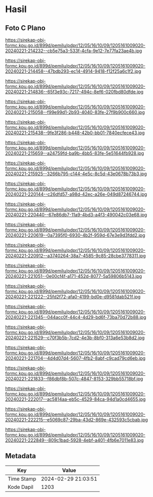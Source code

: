 # Hasil

## Foto C Plano

https://sirekap-obj-formc.kpu.go.id/899d/pemilu/pdpr/12/05/16/10/09/1205161009020-20240221-214232--cb5e75a3-533f-4cfa-9e12-7e77fa23ae4b.jpg

https://sirekap-obj-formc.kpu.go.id/899d/pemilu/pdpr/12/05/16/10/09/1205161009020-20240221-214458--47bdb293-ec14-4914-9418-f12f25a6c1f2.jpg

https://sirekap-obj-formc.kpu.go.id/899d/pemilu/pdpr/12/05/16/10/09/1205161009020-20240221-214836--65f3e93c-7217-494c-8ef6-020fbd80dfde.jpg

https://sirekap-obj-formc.kpu.go.id/899d/pemilu/pdpr/12/05/16/10/09/1205161009020-20240221-215058--f99e99d1-2b93-4040-83fe-27f9b900c660.jpg

https://sirekap-obj-formc.kpu.go.id/899d/pemilu/pdpr/12/05/16/10/09/1205161009020-20240221-215438--9fe3f286-b448-42b0-bb01-7840ecfece43.jpg

https://sirekap-obj-formc.kpu.go.id/899d/pemilu/pdpr/12/05/16/10/09/1205161009020-20240221-215659--a24759fd-ba9b-4bb5-83fe-5e51644fb928.jpg

https://sirekap-obj-formc.kpu.go.id/899d/pemilu/pdpr/12/05/16/10/09/1205161009020-20240221-215925--3266b795-c144-4e5c-8c5d-43e0678b73b3.jpg

https://sirekap-obj-formc.kpu.go.id/899d/pemilu/pdpr/12/05/16/10/09/1205161009020-20240221-220144--c26dfd57-a98d-42ec-a26e-049d87246744.jpg

https://sirekap-obj-formc.kpu.go.id/899d/pemilu/pdpr/12/05/16/10/09/1205161009020-20240221-220440--67e86db7-11a9-4bd3-a4f3-490042c03e68.jpg

https://sirekap-obj-formc.kpu.go.id/899d/pemilu/pdpr/12/05/16/10/09/1205161009020-20240221-220619--0a7395f0-6930-4b2f-959d-67e3e9d3fdd2.jpg

https://sirekap-obj-formc.kpu.go.id/899d/pemilu/pdpr/12/05/16/10/09/1205161009020-20240221-220912--a3740264-38a7-4585-9c85-28cbe3778311.jpg

https://sirekap-obj-formc.kpu.go.id/899d/pemilu/pdpr/12/05/16/10/09/1205161009020-20240221-221051--0e00cf4f-a171-452d-8077-5a59806b5143.jpg

https://sirekap-obj-formc.kpu.go.id/899d/pemilu/pdpr/12/05/16/10/09/1205161009020-20240221-221222--25fd2f72-afa0-4199-bd0e-d9581dab521f.jpg

https://sirekap-obj-formc.kpu.go.id/899d/pemilu/pdpr/12/05/16/10/09/1205161009020-20240221-221345--044acc0f-44c4-4d29-bd6f-73ba70d72b88.jpg

https://sirekap-obj-formc.kpu.go.id/899d/pemilu/pdpr/12/05/16/10/09/1205161009020-20240221-221529--c70f3b5b-7cd2-4e3b-8bf0-313a6e53b8d2.jpg

https://sirekap-obj-formc.kpu.go.id/899d/pemilu/pdpr/12/05/16/10/09/1205161009020-20240221-221704--4d4d07d4-5607-4fb2-8abf-c9cad79cd6eb.jpg

https://sirekap-obj-formc.kpu.go.id/899d/pemilu/pdpr/12/05/16/10/09/1205161009020-20240221-221833--f86dbf8b-507c-4847-8153-329bb55718bf.jpg

https://sirekap-obj-formc.kpu.go.id/899d/pemilu/pdpr/12/05/16/10/09/1205161009020-20240221-222017--ac5814aa-eb5c-4529-84ca-94d1a0cd4655.jpg

https://sirekap-obj-formc.kpu.go.id/899d/pemilu/pdpr/12/05/16/10/09/1205161009020-20240221-222215--e5069c87-29ba-43d2-869e-432593c5cbab.jpg

https://sirekap-obj-formc.kpu.go.id/899d/pemilu/pdpr/12/05/16/10/09/1205161009020-20240221-222849--809c1bad-5928-4ebf-a401-4fb6e7011e83.jpg


## Metadata

| Key        | Value               |
| ---------- | ------------------- |
| Time Stamp | 2024-02-29 21:03:51 |
| Kode Dapil | 1203                |



